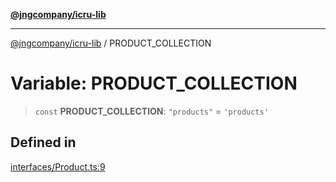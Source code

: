 [**@jngcompany/icru-lib**](../README.md)

***

[@jngcompany/icru-lib](../globals.md) / PRODUCT\_COLLECTION

# Variable: PRODUCT\_COLLECTION

> `const` **PRODUCT\_COLLECTION**: `"products"` = `'products'`

## Defined in

[interfaces/Product.ts:9](https://github.com/jngcompany/icru-lib/blob/d5809ceca7cec295ab2df61cd05dc96c0f11bd66/src/interfaces/Product.ts#L9)
